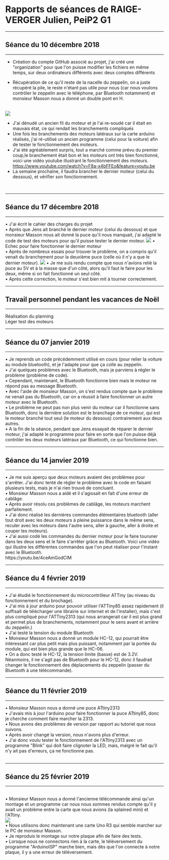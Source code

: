 <h1><strong> Rapports de séances de RAIGE-VERGER Julien, PeiP2 G1 </strong>  </h1>
<hr>
<h2> Séance du 10 décembre 2018 </h2>
<hr>

 - Création du compte GitHub associé au projet, j'ai créé une "organization" pour que l'on puisse modifier les fichiers en même temps, sur deux ordinateurs différents avec deux comptes différents 
 
- Récupération de ce qu'il reste de la nacelle du zeppelin, on a juste récupéré la pile, le reste n'étant pas utile pour nous (car nous voulons contrôler le zeppelin avec le téléphone, par Bluetooth notamment) et monsieur Masson nous a donné un double pont en H.
<br>
<img src="../Ressources/Julien/20181210_111724.jpg" />

- J'ai dénudé un ancien fil du moteur et je l'ai re-soudé car il était en mauvais état, ce qui rendait les branchements compliqués
- Une fois les branchements des moteurs latéraux sur la carte arduino réalisés, j'ai ré-utilisé un ancien programme (celui pour la voiture) afin de tester le fonctionnement des moteurs. 
- J'ai été agréablement surpris, tout a marché comme prévu du premier coup,le branchement était bon et les moteurs ont très bien fonctionné, voici une vidéo youtube illustrant le fonctionnement des moteurs. 
https://www.youtube.com/watch?v=F8a-x4bFFEo&feature=youtu.be 
- La semaine prochaine, il faudra brancher le dernier moteur (celui du dessous), et vérifier son fonctionnement.

<br>
<hr>
<h2> Séance du 17 décembre 2018 </h2>
<hr> 
 • J'ai écrit le cahier des charges du projet <br>
 • Après que Jens ait branché le dernier moteur (celui du dessous) et que monsieur Masson nous ait donné la puce qu'il nous manquait, j'ai adapté le code de test des moteurs pour qu'il puisse tester le dernier moteur. 
<img src="../Ressources/Julien/20181217_105212.jpg" />
 • Echec pour faire fonctionner le dernier moteur <br>
 • Après de nombreux essais pour trouver le problème, on a compris qu'il venait du branchement pour la deuxième puce (celle où il n'y a 
que le dernier moteur). <img src="../Ressources/Julien/20181217_105200.jpg"" />
  • Je me suis rendu compte que nous n'avions relié la puce au 5V et à la masse que d'un côté, alors qu'il faut le faire pour les deux, même si on fait fonctionné un seul côté. <br>
  • Après cette correction, le moteur s'est bien mit à tourner correctement.

<br>
<hr>
<h2> Travail personnel pendant les vacances de Noël </h2>
<hr>
Réalisation du planning <br>
Léger test des moteurs

<br>
<hr>
<h2> Séance du 07 janvier 2019 </h2>
<hr>
• Je reprends un code précédemment utilisé en cours (pour relier la voiture au module bluetooth), et je l'adapte pour que ça 
colle au zeppelin. <br>
• J'ai quelques problèmes avec le Bluetooth, mais je parviens à régler le problème (problème de code). <br>
• Cependant, maintenant, le Bluetooth fonctionne bien mais le moteur ne répond pas au message Bluetooth. <br>
• Avec l'aide de monsieur Masson, on s'est rendus compte que le problème ne venait pas du Bluetooth, car on a réussit à faire fonctionner un autre moteur avec le Bluetooth. <br>
• Le problème ne peut pas non plus venir du moteur car il fonctionne sans Bluetooth, donc la dernière solution est le branchage de ce moteur, qui est le moteur branché tout seul (le moteur du dessous) contrairement aux deux autres. <br>
• A la fin de la séance, pendant que Jens essayait de réparer le dernier moteur, j'ai adapté le programme pour faire en sorte que l'on puisse déjà contrôler les deux moteurs latéraux par Bluetooth, ce qui fonctionne bien.

<br>
<hr>
<h2> Séance du 14 janvier 2019 </h2>
<hr>
• Je me suis aperçu que deux moteurs avaient des problèmes pour s'arrêter. J'ai donc tenté de régler le problème avec le code en faisant plusieurs tests, mais je n'ai rien trouvé de concluant. <br>
• Monsieur Masson nous a aidé et il s'agissait en fait d'une erreur de cablâge. <br>
• Après avoir résolu ces problèmes de cablâge, les moteurs marchent parfaitement. <br>
• J'ai donc réalisé les dernières commandes élémentaires bluetooth (aller tout droit avec les deux moteurs à pleine puissance dans le même sens, reculer avec les moteurs dans l'autre sens, aller à gauche, aller à droite et couper les moteurs). <br>
• J'ai aussi codé les commandes du dernier moteur pour le faire touruner dans les deux sens et le faire s'arrêter grâce au Bluetooth.
Voici une vidéo qui illustre les différentes commandes que l'on peut réaliser pour l'instant avec le Bluetooth. <br>
https://youtu.be/4ceAmGodClM

<br>
<hr>
<h2> Séance du 4 février 2019 </h2>
<hr>
• J'ai étudié le fonctionnement du microcontrôleur ATTiny (au niveau du fonctionnement et du brochage). <br>
• J'ai mis à jour arduino pour pouvoir utiliser l'ATTiny85 assez rapidement (il suffisait de télécharger une librairie sur internet et de l'installer), mais c'est plus compliqué pour l'ATTiny2313 (qui nous arrangerait car il est plus grand et permet plus de branchements, notamment pour le sens avant et arrière du zeppelin.) <br>
• J'ai testé la tension du module Bluetooth <br>
• Monsieur Masson nous a donné un module HC-12, qui pourrait être intéressant car plus petit mais plus puissant, notamment par la portée du module, qui est bien plus grande que le HC-06. <br>
• On a donc testé le HC-12, la tension limite (basse) est de 3.2V.  Néanmoins, il ne s'agit pas de Bluetooth pour le HC-12, donc il faudrait changer le fonctionnement des déplacements du zeppelin (passer du Bluetooth à une télécommande).

<br>
<hr>
<h2> Séance du 11 février 2019 </h2>
<hr>
• Monsieur Masson nous a donné une puce ATtiny2313 <br>
• J'avais mis à jour l'arduino pour faire fonctionner la puce ATtiny85, donc je cherche comment faire marcher la 2313. <br>
• Nous avons des problèmes de version par rapport au tutoriel que nous suivons. <br>
• Après avoir changé la version, nous n'avons plus d'erreur. <br>
• J'ai donc voulu tester le fonctionnement de l'ATtiny2313 avec un programme "Blink" qui doit faire clignoter la LED, mais, malgré le fait qu'il n'y ait pas d'erreurs, ça ne fonctionne pas. <br>

<br>
<hr>
<h2> Séance du 25 février 2019 </h2>
<hr>
<br>
• Monsieur Masson nous a donné l'ancienne télécommande ainsi qu'un montage et un programme car nous nous sommes rendus compte qu'il y avait un problème entre la carte que nous avions (la xplained mini) et l'ATtiny. <br>
<img src="../Ressources/Julien/télécommande.jpg"" />
<br>
• Nous utilisons donc maintenant une carte Uno R3 qui semble marcher sur le PC de monsieur Masson. <br>
• Je reproduis le montage sur notre plaque afin de faire des tests.<br>
• Lorsque nous ne connectons rien à la carte, le téléversement du programme "ArduinoISP" marche bien, mais dès que l'on connecte à notre plaque, il y a une erreur de téléversement. <br>
